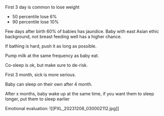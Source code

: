First 3 day is common to lose weight
- 50 percentile lose 6%
- 90 percentile lose 10%

Few days after birth 60% of babies has jaundice. Baby with east Asian ethic background, not breast feeding well has a higher chance.

If bathing is hard, push it as long as possible.

Pump milk at the same frequency as baby eat.

Co-sleep is ok, but make sure to de-risk.

First 3 month, sick is more serious.

Baby can sleep on their own after 4 month.

After x months, baby wake up at the same time, if you want them to sleep longer, put them to sleep earlier

Emotional evaluation:
![[PXL_20231208_030002112.jpg]]